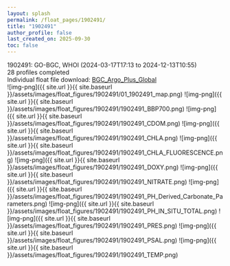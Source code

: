 ```yaml
---
layout: splash
permalink: /float_pages/1902491/
title: "1902491"
author_profile: false
last_created_on: 2025-09-30
toc: false
---
```

 
1902491: GO-BGC, WHOI (2024-03-17T17:13 to 2024-12-13T10:55)\
28 profiles completed\
Individual float file download: [BGC_Argo_Plus_Global](https://ftp.soest.hawaii.edu/bgc_argo_plus/Individual_Floats/outliers_removed/1902491_Sprof_processed.nc)\
![img-png]({{ site.url }}{{ site.baseurl }}/assets/images/float_figures/1902491/01_1902491_map.png)
![img-png]({{ site.url }}{{ site.baseurl }}/assets/images/float_figures/1902491/1902491_BBP700.png)
![img-png]({{ site.url }}{{ site.baseurl }}/assets/images/float_figures/1902491/1902491_CDOM.png)
![img-png]({{ site.url }}{{ site.baseurl }}/assets/images/float_figures/1902491/1902491_CHLA.png)
![img-png]({{ site.url }}{{ site.baseurl }}/assets/images/float_figures/1902491/1902491_CHLA_FLUORESCENCE.png)
![img-png]({{ site.url }}{{ site.baseurl }}/assets/images/float_figures/1902491/1902491_DOXY.png)
![img-png]({{ site.url }}{{ site.baseurl }}/assets/images/float_figures/1902491/1902491_NITRATE.png)
![img-png]({{ site.url }}{{ site.baseurl }}/assets/images/float_figures/1902491/1902491_PH_Derived_Carbonate_Parameters.png)
![img-png]({{ site.url }}{{ site.baseurl }}/assets/images/float_figures/1902491/1902491_PH_IN_SITU_TOTAL.png)
![img-png]({{ site.url }}{{ site.baseurl }}/assets/images/float_figures/1902491/1902491_PRES.png)
![img-png]({{ site.url }}{{ site.baseurl }}/assets/images/float_figures/1902491/1902491_PSAL.png)
![img-png]({{ site.url }}{{ site.baseurl }}/assets/images/float_figures/1902491/1902491_TEMP.png)
